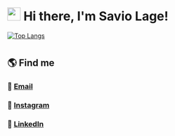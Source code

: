 <head>
<link href="https://cdn.jsdelivr.net/npm/remixicon@2.5.0/fonts/remixicon.css" rel="stylesheet">
</head>

# <img src="https://raw.githubusercontent.com/MartinHeinz/MartinHeinz/master/wave.gif" width="30px"> Hi there, I'm Savio Lage!

[![Top Langs](https://github-readme-stats.vercel.app/api?username=saviollage&show_icons=true&theme=dracula&count_private=true&border=false)](https://github.com/saviollage)

# 

## 🌎 Find me

### 📩 [Email](mailto:saviohenrique.lage@gmail.com) <br>

### 📸 [Instagram](https://instagram.com/saviollage) <br>

### 💼 [LinkedIn](https://www.linkedin.com/in/saviollage) <br>

